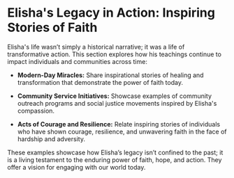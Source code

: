 # Elisha's Legacy in Action: Inspiring Stories of Faith

Elisha's life wasn’t simply a historical narrative; it was a life of transformative action. This section explores how his teachings continue to impact individuals and communities across time:

* **Modern-Day Miracles:** Share inspirational stories of healing and transformation that demonstrate the power of faith today.

* **Community Service Initiatives:**  Showcase examples of community outreach programs and social justice movements inspired by Elisha's compassion.

* **Acts of Courage and Resilience:**  Relate inspiring stories of individuals who have shown courage, resilience, and unwavering faith in the face of hardship and adversity.


These examples showcase how Elisha’s legacy isn’t confined to the past; it is a living testament to the enduring power of faith, hope, and action. They offer a vision for engaging with our world today.

